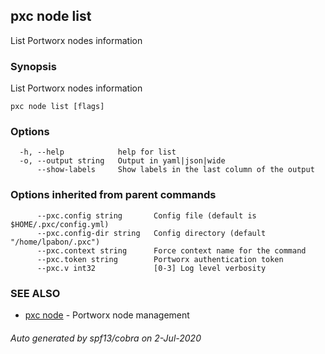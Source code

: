 ## pxc node list

List Portworx nodes information

### Synopsis

List Portworx nodes information

```
pxc node list [flags]
```

### Options

```
  -h, --help            help for list
  -o, --output string   Output in yaml|json|wide
      --show-labels     Show labels in the last column of the output
```

### Options inherited from parent commands

```
      --pxc.config string       Config file (default is $HOME/.pxc/config.yml)
      --pxc.config-dir string   Config directory (default "/home/lpabon/.pxc")
      --pxc.context string      Force context name for the command
      --pxc.token string        Portworx authentication token
      --pxc.v int32             [0-3] Log level verbosity
```

### SEE ALSO

* [pxc node](pxc_node.md)	 - Portworx node management

###### Auto generated by spf13/cobra on 2-Jul-2020
